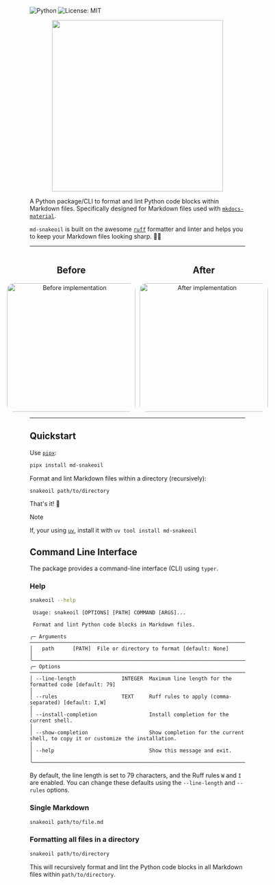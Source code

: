 ![Python](https://img.shields.io/badge/Python-3.12%20%7C%203.13-blue)
![License: MIT](https://img.shields.io/badge/License-MIT-yellow.svg)

<p align="center">
    <img src="https://raw.githubusercontent.com/mciwing/md-snakeoil/refs/heads/main/.assets/md-snakeoil.png" width="400" height="400">
</p>

A Python package/CLI to format and lint Python code blocks within Markdown 
files.
Specifically designed for Markdown files used with 
[`mkdocs-material`](https://squidfunk.github.io/mkdocs-material/).

`md-snakeoil` is built on the awesome [`ruff`](https://docs.astral.sh/ruff/)
formatter and linter and helps you to keep your Markdown files looking 
sharp. 🤙🏽

---

<div align="center">
  <div style="display: flex; justify-content: center;">
    <div style="text-align: center; margin: 0 5px;">
      <h2>Before</h2>
      <img src="https://raw.githubusercontent.com/mciwing/md-snakeoil/refs/heads/main/.assets/before.png" alt="Before implementation" 
        style="max-width: 400px; border-radius: 5%; width: 300px">
    </div>
    <div style="text-align: center; margin: 0 5px;">
      <h2>After</h2>
      <img src="https://raw.githubusercontent.com/mciwing/md-snakeoil/refs/heads/main/.assets/after.png" alt="After implementation" 
        style="max-width: 400px; border-radius: 5%; width: 300px">
    </div>
  </div>
</div>

<hr>

## Quickstart

Use [`pipx`](https://pipx.pypa.io/stable/installation/): 

```bash
pipx install md-snakeoil
```

Format and lint Markdown files within a directory (recursively):

```bash
snakeoil path/to/directory
```

That's it! 🚀

> [!NOTE]
> If, your using [`uv`](https://docs.astral.sh/uv/getting-started/installation/), install it with `uv tool install md-snakeoil`

## Command Line Interface

The package provides a command-line interface (CLI) using `typer`.

### Help

```bash
snakeoil --help
```

```                                                                                                                                                                                                                                                                                                   
 Usage: snakeoil [OPTIONS] [PATH] COMMAND [ARGS]...                                                                                              
                                                                                                                                                 
 Format and lint Python code blocks in Markdown files.

╭─ Arguments ───────────────────────────────────────────────────────────────────────────────────────────────────────────────────────────────────╮
│   path      [PATH]  File or directory to format [default: None]                                                                               │
╰───────────────────────────────────────────────────────────────────────────────────────────────────────────────────────────────────────────────╯
╭─ Options ─────────────────────────────────────────────────────────────────────────────────────────────────────────────────────────────────────╮
│ --line-length               INTEGER  Maximum line length for the formatted code [default: 79]                                                 │
│ --rules                     TEXT     Ruff rules to apply (comma-separated) [default: I,W]                                                     │
│ --install-completion                 Install completion for the current shell.                                                                │
│ --show-completion                    Show completion for the current shell, to copy it or customize the installation.                         │
│ --help                               Show this message and exit.                                                                              │
╰───────────────────────────────────────────────────────────────────────────────────────────────────────────────────────────────────────────────
```

By default, the line length is set to 79 characters, and the Ruff rules `W` and
`I` are enabled. You can change these defaults using the `--line-length` and
`--rules` options.

### Single Markdown

```bash
snakeoil path/to/file.md
```

### Formatting all files in a directory

```bash
snakeoil path/to/directory
```

This will recursively format and lint the Python code blocks in all Markdown
files within `path/to/directory`.
